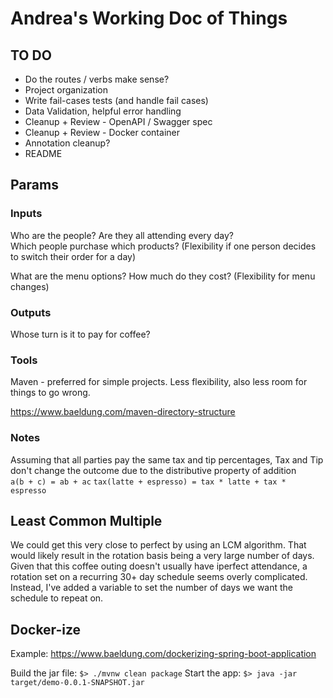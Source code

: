 # Andrea's Working Doc of Things  

## TO DO 

- Do the routes / verbs make sense? 
- Project organization   
- Write fail-cases tests (and handle fail cases)  
- Data Validation, helpful error handling  
- Cleanup + Review - OpenAPI / Swagger spec  
- Cleanup + Review - Docker container  
- Annotation cleanup?  
- README  


## Params  

### Inputs  
Who are the people? 
Are they all attending every day?  
Which people purchase which products?
(Flexibility if one person decides to switch their order for a day)  

What are the menu options? How much do they cost?
(Flexibility for menu changes)


### Outputs  
Whose turn is it to pay for coffee?  


### Tools  

Maven - preferred for simple projects. Less flexibility, also less room for things to go wrong.  

https://www.baeldung.com/maven-directory-structure

### Notes  

Assuming that all parties pay the same tax and tip percentages, Tax and Tip don't change the outcome due to the distributive property of addition   
`a(b + c) = ab + ac`
`tax(latte + espresso) = tax * latte + tax * espresso`


## Least Common Multiple  

We could get this very close to perfect by using an LCM algorithm. That would likely result in the rotation basis being a very large number of days. Given that this coffee outing doesn't usually have iperfect attendance, a rotation set on a recurring 30+ day schedule seems overly complicated. 
Instead, I've added a variable to set the number of days we want the schedule to repeat on. 


## Docker-ize  

Example: https://www.baeldung.com/dockerizing-spring-boot-application

Build the jar file: `$> ./mvnw clean package`
Start the app: `$> java -jar target/demo-0.0.1-SNAPSHOT.jar`